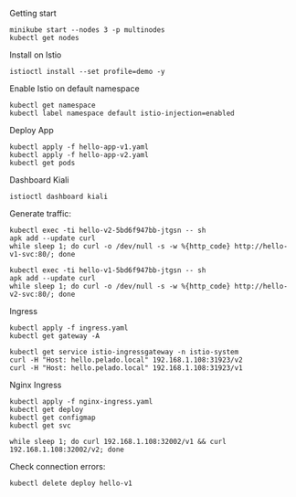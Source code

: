Getting start
```
minikube start --nodes 3 -p multinodes
kubectl get nodes
```

Install on Istio
```
istioctl install --set profile=demo -y
```

Enable Istio on default namespace
```
kubectl get namespace
kubectl label namespace default istio-injection=enabled
```

Deploy App
```
kubectl apply -f hello-app-v1.yaml
kubectl apply -f hello-app-v2.yaml
kubectl get pods
```

Dashboard Kiali
```
istioctl dashboard kiali
```

Generate traffic:
```
kubectl exec -ti hello-v2-5bd6f947bb-jtgsn -- sh
apk add --update curl
while sleep 1; do curl -o /dev/null -s -w %{http_code} http://hello-v1-svc:80/; done

kubectl exec -ti hello-v1-5bd6f947bb-jtgsn -- sh
apk add --update curl
while sleep 1; do curl -o /dev/null -s -w %{http_code} http://hello-v2-svc:80/; done
```

Ingress
```
kubectl apply -f ingress.yaml
kubectl get gateway -A

kubectl get service istio-ingressgateway -n istio-system
curl -H "Host: hello.pelado.local" 192.168.1.108:31923/v2
curl -H "Host: hello.pelado.local" 192.168.1.108:31923/v1
```

Nginx Ingress
```
kubectl apply -f nginx-ingress.yaml
kubectl get deploy
kubectl get configmap
kubectl get svc

while sleep 1; do curl 192.168.1.108:32002/v1 && curl 192.168.1.108:32002/v2; done
```

Check connection errors:
```
kubectl delete deploy hello-v1
```
